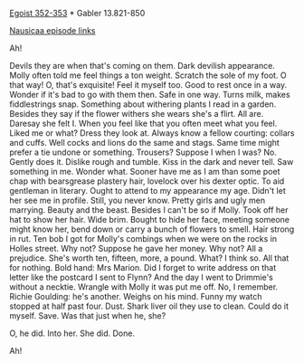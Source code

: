 [Egoist 352-353](https://archive.org/stream/ulysses00joyc_1?ref=ol#page/352/mode/2up) * Gabler 13.821-850

[Nausicaa episode links](https://github.com/upup1904/ulysses_splits/blob/master/nausicaa/episode_links_nausicaa.md)


Ah!

Devils they are when that's coming on them. Dark devilish appearance.
Molly often told me feel things a ton weight. Scratch the sole of my
foot. O that way! O, that's exquisite! Feel it myself too. Good to rest
once in a way. Wonder if it's bad to go with them then. Safe in one way.
Turns milk, makes fiddlestrings snap. Something about withering plants I
read in a garden. Besides they say if the flower withers she wears she's
a flirt. All are. Daresay she felt I. When you feel like that you often
meet what you feel. Liked me or what? Dress they look at. Always know a
fellow courting: collars and cuffs. Well cocks and lions do the same and
stags. Same time might prefer a tie undone or something. Trousers?
Suppose I when I was? No. Gently does it. Dislike rough and tumble. Kiss
in the dark and never tell. Saw something in me. Wonder what. Sooner
have me as I am than some poet chap with bearsgrease plastery hair,
lovelock over his dexter optic. To aid gentleman in literary. Ought to
attend to my appearance my age. Didn't let her see me in profile. Still,
you never know. Pretty girls and ugly men marrying. Beauty and the
beast. Besides I can't be so if Molly. Took off her hat to show her
hair. Wide brim. Bought to hide her face, meeting someone might know
her, bend down or carry a bunch of flowers to smell. Hair strong in rut.
Ten bob I got for Molly's combings when we were on the rocks in Holles
street. Why not? Suppose he gave her money. Why not? All a prejudice.
She's worth ten, fifteen, more, a pound. What? I think so. All that for
nothing. Bold hand: Mrs Marion. Did I forget to write address on that
letter like the postcard I sent to Flynn? And the day I went to
Drimmie's without a necktie. Wrangle with Molly it was put me off. No, I
remember. Richie Goulding: he's another. Weighs on his mind. Funny my
watch stopped at half past four. Dust. Shark liver oil they use to
clean. Could do it myself. Save. Was that just when he, she?

O, he did. Into her. She did. Done.

Ah!
